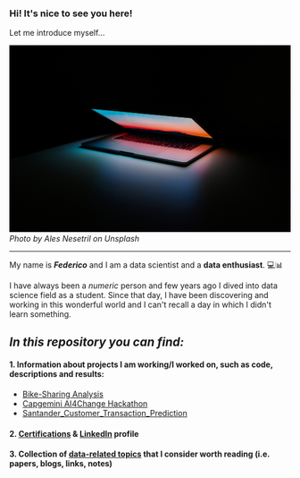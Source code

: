 ### Hi! It's nice to see you here!

Let me introduce myself...

![Cover](https://github.com/FedericoRaimondi/me/blob/master/ales-nesetril-734016-unsplash.jpg)
_Photo by Ales Nesetril on Unsplash_

---

My name is **_Federico_** and I am a data scientist and a **data enthusiast**. 💻📊

I have always been a *numeric* person and few years ago I dived into data science field as a student. Since that day, I have been discovering and working in this wonderful world and I can't recall a day in which I didn't learn something.

## *In this repository you can find:*

#### 1. Information about projects I am working/I worked on, such as code, descriptions and results:
- [Bike-Sharing Analysis](https://github.com/FedericoRaimondi/me/tree/master/Bike_Sharing_Analysis)
- [Capgemini AI4Change Hackathon](https://github.com/FedericoRaimondi/me/tree/master/Capgemini_AI4Change_Hackathon)
- [Santander_Customer_Transaction_Prediction](https://github.com/FedericoRaimondi/me/tree/master/Santander_Customer_Transaction_Prediction)

#### 2. [Certifications](https://github.com/FedericoRaimondi/me/tree/master/Resume%20%26%20Certifications) & [LinkedIn](https://www.linkedin.com/in/federico-raimondi-cominesi/) profile

#### 3. Collection of [data-related topics](https://github.com/FedericoRaimondi/me/tree/master/Data_Stuff) that I consider worth reading (i.e. papers, blogs, links, notes)


